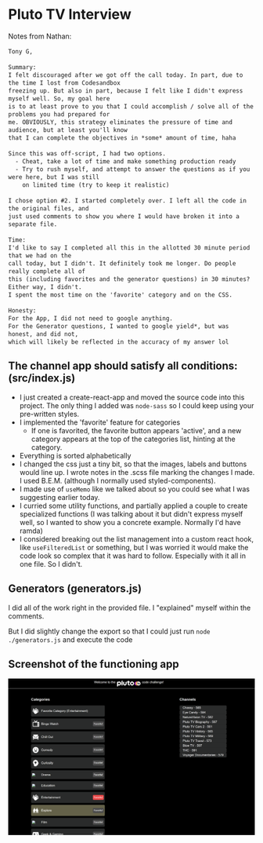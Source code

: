 # Pluto TV Interview

Notes from Nathan:

```
Tony G,

Summary:
I felt discouraged after we got off the call today. In part, due to the time I lost from Codesandbox
freezing up. But also in part, because I felt like I didn't express myself well. So, my goal here
is to at least prove to you that I could accomplish / solve all of the problems you had prepared for
me. OBVIOUSLY, this strategy eliminates the pressure of time and audience, but at least you'll know
that I can complete the objectives in *some* amount of time, haha

Since this was off-script, I had two options.
  - Cheat, take a lot of time and make something production ready
  - Try to rush myself, and attempt to answer the questions as if you were here, but I was still
    on limited time (try to keep it realistic)

I chose option #2. I started completely over. I left all the code in the original files, and
just used comments to show you where I would have broken it into a separate file.

Time:
I'd like to say I completed all this in the allotted 30 minute period that we had on the
call today, but I didn't. It definitely took me longer. Do people really complete all of
this (including favorites and the generator questions) in 30 minutes? Either way, I didn't.
I spent the most time on the 'favorite' category and on the CSS.

Honesty:
For the App, I did not need to google anything.
For the Generator questions, I wanted to google yield*, but was honest, and did not,
which will likely be reflected in the accuracy of my answer lol
```

## The channel app should satisfy all conditions: (src/index.js)

* I just created a create-react-app and moved the source code into this project. The only thing I added was `node-sass` so I could keep using your pre-written styles.
* I implemented the 'favorite' feature for categories
  * If one is favorited, the favorite button appears 'active', and a new category appears at the top of the categories list, hinting at the category.
* Everything is sorted alphabetically
* I changed the css just a tiny bit, so that the images, labels and buttons would line up. I wrote notes in the .scss file marking the changes I made. I used B.E.M. (although I normally used styled-components).
* I made use of `useMemo` like we talked about so you could see what I was suggesting earlier today.
* I curried some utility functions, and partially applied a couple to create specialized functions (I was talking about it but didn't express myself well, so I wanted to show you a concrete example. Normally I'd have ramda)
* I considered breaking out the list management into a custom react hook, like `useFilteredList` or something, but I was worried it would make the code look so complex that it was hard to follow. Especially with it all in one file. So I didn't.

## Generators (generators.js)
I did all of the work right in the provided file. I "explained" myself within the comments.

But I did slightly change the export so that I could just run `node ./generators.js` and execute the code

## Screenshot of the functioning app
![Screenshot](./readme_screenshot.png)
